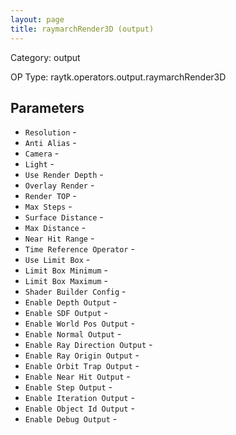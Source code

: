 ```yaml
---
layout: page
title: raymarchRender3D (output)
---
```


Category: output

OP Type: raytk.operators.output.raymarchRender3D

## Parameters

* `Resolution` - 
* `Anti Alias` - 
* `Camera` - 
* `Light` - 
* `Use Render Depth` - 
* `Overlay Render` - 
* `Render TOP` - 
* `Max Steps` - 
* `Surface Distance` - 
* `Max Distance` - 
* `Near Hit Range` - 
* `Time Reference Operator` - 
* `Use Limit Box` - 
* `Limit Box Minimum` - 
* `Limit Box Maximum` - 
* `Shader Builder Config` - 
* `Enable Depth Output` - 
* `Enable SDF Output` - 
* `Enable World Pos Output` - 
* `Enable Normal Output` - 
* `Enable Ray Direction Output` - 
* `Enable Ray Origin Output` - 
* `Enable Orbit Trap Output` - 
* `Enable Near Hit Output` - 
* `Enable Step Output` - 
* `Enable Iteration Output` - 
* `Enable Object Id Output` - 
* `Enable Debug Output` -
